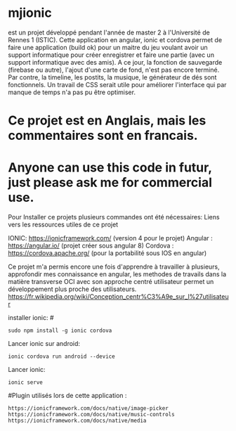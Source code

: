 # mjionic
est un projet développé pendant l'année de master 2 à l'Université de Rennes 1 (ISTIC).
Cette application en angular, ionic et cordova permet de faire une application (build ok)
pour un maitre du jeu voulant avoir un support informatique pour créer enregistrer et faire une partie (avec un support informatique avec des amis).
A ce jour, la fonction de sauvegarde (firebase ou autre), l'ajout d'une carte de fond, n'est pas encore terminé.
Par contre, la timeline, les postits, la musique, le générateur de dés sont fonctionnels.
Un travail de CSS serait utile pour améliorer l'interface qui par manque de temps n'a pas pu être optimiser.

# Ce projet est en Anglais, mais les commentaires sont en francais.

# Anyone can use this code in futur, just please ask me for commercial use.

Pour Installer ce projets plusieurs commandes ont été nécessaires:
Liens vers les ressources utiles de ce projet 

IONIC: https://ionicframework.com/ (version 4 pour le projet)
Angular : https://angular.io/ (projet créer sous angular 8)
Cordova : https://cordova.apache.org/ (pour la portabilité sous IOS en angular)

Ce projet m'a permis encore une fois d'apprendre à travailler à plusieurs, approfondir mes connaissance en angular, les methodes de travails dans la matière transverse OCI avec son approche centré utilisateur permet un développement plus proche des utilisateurs.
https://fr.wikipedia.org/wiki/Conception_centr%C3%A9e_sur_l%27utilisateur

installer ionic: #
<pre><code>sudo npm install -g ionic cordova</code></pre>

Lancer ionic sur android:
<pre><code>ionic cordova run android --device</code></pre>

Lancer ionic:
<pre><code>ionic serve</code></pre>

#Plugin utilisés lors de cette application :

<pre><code>https://ionicframework.com/docs/native/image-picker
https://ionicframework.com/docs/native/music-controls
https://ionicframework.com/docs/native/media

</code></pre>


